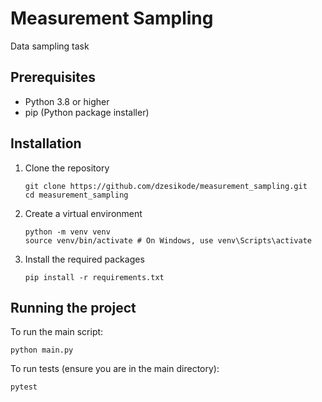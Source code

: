 # Measurement Sampling

Data sampling task

## Prerequisites

- Python 3.8 or higher
- pip (Python package installer)

## Installation

1. Clone the repository
   ```shell
   git clone https://github.com/dzesikode/measurement_sampling.git
   cd measurement_sampling
   ```
3. Create a virtual environment
   ```shell
   python -m venv venv
   source venv/bin/activate # On Windows, use venv\Scripts\activate
   ```
3. Install the required packages
   ```shell
   pip install -r requirements.txt
   ```
## Running the project
To run the main script:
```
python main.py
```
To run tests (ensure you are in the main directory):
```
pytest
```
